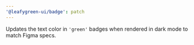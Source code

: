 ```yaml
---
'@leafygreen-ui/badge': patch
---
```


Updates the text color in `'green'` badges when rendered in dark mode to match Figma specs.
